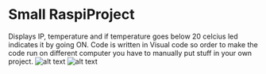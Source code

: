 # Small RaspiProject
Displays IP, temperature and if temperature goes below 20 celcius led indicates it by going ON.
Code is written in Visual code so order to make the code run on different computer you have to manually put stuff in your own project.
![alt text](https://cdn.discordapp.com/attachments/417015984587538432/685389648339664915/IMG_20200306_093246.jpg)
![alt text](https://i.gyazo.com/d570b71954719f099081bded8ad94437.png)
